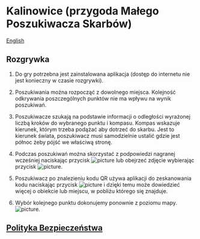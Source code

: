 # Kalinowice (przygoda Małego Poszukiwacza Skarbów)

[English](README_en.md)

## Rozgrywka

1. Do gry potrzebna jest zainstalowana aplikacja (dostęp do internetu nie jest konieczny w czasie rozgrywki).
2. Poszukiwania można rozpocząć z dowolnego miejsca. Kolejność odkrywania poszczególnych punktów nie ma wpływu na wynik poszukiwań.
   

6. Poszukiwacze szukają na podstawie informacji o odległości wyrażonej liczbą kroków do wybranego punktu i kompasu.
   Kompas wskazuje kierunek, którym trzeba podążać aby dotrzeć do skarbu.
   Jest to kierunek świata, poszukiwacz musi samodzielnie ustalić gdzie jest północ żeby pójść we właściwą stronę.

7. Podczas poszukiwań można skorzystać z podpowiedzi nagranej wcześniej naciskając przycisk
   ![picture](img/megaphone_small.png) lub obejrzeć zdjęcie wybierając przycisk
   ![picture](img/show_photo_small.png).

8. Poszukiwacz po znalezieniu kodu QR używa aplikacji do zeskanowania kodu naciskając przycisk
   ![picture](img/chest_small.png) i dzięki temu może dowiedzieć więcej o obiekcie lub miejscu, w pobliżu którego się znajduje.

9. Wybór kolejnego punktu dokonujemy ponownie z poziomu mapy.![picture](img/change_chest_small.png).
   

## [Polityka Bezpieczeństwa](https://policy-little-treasure-hunter.netlify.app/#/)
